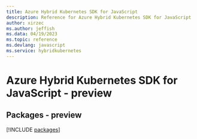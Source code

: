 ```yaml
---
title: Azure Hybrid Kubernetes SDK for JavaScript
description: Reference for Azure Hybrid Kubernetes SDK for JavaScript
author: xirzec
ms.author: jeffish
ms.data: 04/19/2023
ms.topic: reference
ms.devlang: javascript
ms.service: hybridkubernetes
---
```

# Azure Hybrid Kubernetes SDK for JavaScript - preview
## Packages - preview
[!INCLUDE [packages](hybrid-kubernetes-index.md)]